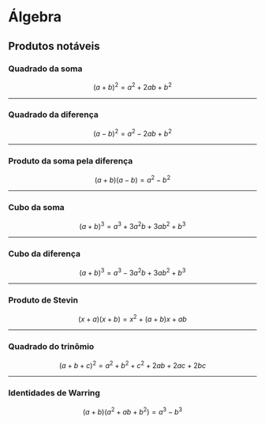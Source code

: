 # Álgebra

## Produtos notáveis

### Quadrado da soma
$$(a+b)^2 = a^2 + 2ab + b^2$$

---

### Quadrado da diferença
$$(a-b)^2 = a^2 -2ab + b^2$$

---

### Produto da soma pela diferença
$$(a+b)(a-b) = a^2 - b^2$$

---

### Cubo da soma
$$(a+b)^3 = a^3 + 3a^2b + 3ab^2 + b^3$$

---

### Cubo da diferença
$$(a+b)^3 = a^3 - 3a^2b + 3ab^2 + b^3$$

---

### Produto de Stevin
$$(x+a)(x+b) = x^2 + (a+b)x + ab$$

---

### Quadrado do trinômio
$$(a+b+c)^2 = a^2 + b^2 + c^2 + 2ab + 2ac + 2bc$$

---

### Identidades de Warring
$$(a+b)(a^2 + ab + b^2) = a^3 - b^3$$